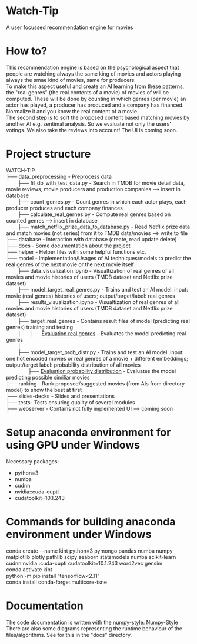 # Watch-Tip
A user focussed recommendation engine for movies

# How to?
This recommendation engine is based on the psychological aspect that people are watching always the same king of movies and actors playing always the smae kind of movies, same for producers.<br>
To make this aspect useful and create an AI learning from these patterns, the "real genres" (the real contents of a movie) of movies of will be computed. These will be done by counting in which genres (per movie) an actor has played, a producer has produced and a company has financed. Normalize it and you know the real content of a movie.<br>
The second step is to sort the proposed content based matching movies by another AI e.g. sentimal analysis. So we evaluate not only the users' votings. We also take the reviews into account!
The UI is coming soon.

# Project structure
WATCH-TIP<br>
├── data_preprocessing - Preprocess data<br>
&emsp;&emsp; ├── fil_db_with_test_data.py - Search in TMDB for movie detail data, movie reviews, movie producers and production companies --> insert in database<br>
&emsp;&emsp; ├── count_genres.py - Count genres in which each actor plays, each producer produces and each company finances<br>
&emsp;&emsp; ├── calculate_real_gernes.py - Compute real genres based on counted genres --> insert in database<br>
&emsp;&emsp; ├── match_netflix_prize_data_to_database.py - Read Netflix prize data and match movies (not series) from it to TMDB data/movies --> write to file<br>
├── database - Interaction with database (create, read update delete)<br>
├── docs - Some documentation about the project<br>
├── helper - Helper files with some helpful functions etc.<br>
├── model - Implementation/Usages of AI techniques/models to predict the real genres of the next movie or the next movie itself<br>
&emsp;&emsp; ├── data_visualization.ipynb - Visualtization of real genres of all movies and movie histories of users (TMDB dataset and Netflix prize dataset)<br>
&emsp;&emsp; ├── model_target_real_genres.py - Trains and test an AI model: input: movie (real genres) histories of users; output/target/label: real genres<br>
&emsp;&emsp; ├── results_visualization.ipynb - Visualtization of real genres of all movies and movie histories of users (TMDB dataset and Netflix prize dataset)<br>
&emsp;&emsp; ├── target_real_genres - Contains result files of model (predicting real genres) training and testing<br>
&emsp;&emsp; │ &emsp; ├── [Evaluation real genres](model/results/target_real_genres/evaluation.md) - Evaluates the model predicting real genres<br>
&emsp;&emsp; │<br>
&emsp;&emsp; ├── model_target_prob_distr.py - Trains and test an AI model: input: one hot encoded movies or real genres of a movie + different embeddings; output/target label: probability distribution of all movies<br>
&emsp;&emsp;&emsp;&emsp; ├── [Evaluation probability distribution](model/results/target_prob_distr/evaluation.md) - Evaluates the model predicting possible similiar movies<br>
├── ranking - Rank proposed/suggested movies (from AIs from directory model) to show the best at first<br>
├── slides-decks - Slides and presentations<br>
├── tests- Tests ensuring quality of several modules<br>
├── webserver - Contains not fully implemented UI --> coming soon

# Setup anaconda environment for using GPU under Windows
Necessary packages:
- python=3
- numba
- cudnn
- nvidia::cuda-cupti
- cudatoolkit=10.1.243

# Commands for building anaconda environment under Windows
conda create --name kint python=3 pymongo pandas numba numpy matplotlib plotly pathlib scipy seaborn statsmodels numba scikit-learn cudnn nvidia::cuda-cupti cudatoolkit=10.1.243 word2vec gensim<br>
conda activate kint<br>
python -m pip install "tensorflow<2.11"<br>
conda install conda-forge::multicore-tsne

# Documentation
The code documentation is written with the numpy-style: [Numpy-Style](https://numpydoc.readthedocs.io/en/latest/format.html)<br>
There are also some diagrams representing the runtime behaviour of the files/algorithms. See for this in the "docs" directory.

